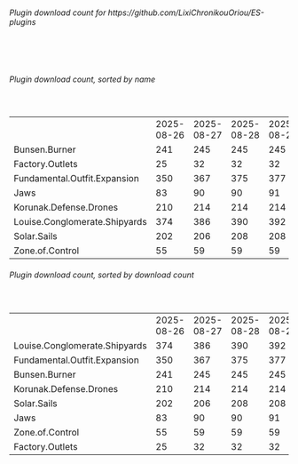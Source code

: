 <h6>Plugin download count for https://github.com/LixiChronikouOriou/ES-plugins</h6><br>
<br>
<h6>Plugin download count, sorted by name</h6><sub><sup><br>
<table>
	<tr>
		<td></td>
		<td>2025-08-26</td>
		<td>2025-08-27</td>
		<td>2025-08-28</td>
		<td>2025-08-29</td>
		<td>2025-08-30</td>
		<td>2025-08-31</td>
		<td>2025-09-01</td>
		<td>today +</td>
	</tr>
	<tr>
		<td>Bunsen.Burner</td>
		<td>241</td>
		<td>245</td>
		<td>245</td>
		<td>245</td>
		<td>245</td>
		<td>246</td>
		<td>250</td>
		<td>+ 4</td>
	</tr>
	<tr>
		<td>Factory.Outlets</td>
		<td>25</td>
		<td>32</td>
		<td>32</td>
		<td>32</td>
		<td>32</td>
		<td>33</td>
		<td>35</td>
		<td>+ 2</td>
	</tr>
	<tr>
		<td>Fundamental.Outfit.Expansion</td>
		<td>350</td>
		<td>367</td>
		<td>375</td>
		<td>377</td>
		<td>379</td>
		<td>387</td>
		<td>396</td>
		<td>+ 9</td>
	</tr>
	<tr>
		<td>Jaws</td>
		<td>83</td>
		<td>90</td>
		<td>90</td>
		<td>91</td>
		<td>91</td>
		<td>92</td>
		<td>96</td>
		<td>+ 4</td>
	</tr>
	<tr>
		<td>Korunak.Defense.Drones</td>
		<td>210</td>
		<td>214</td>
		<td>214</td>
		<td>214</td>
		<td>214</td>
		<td>215</td>
		<td>219</td>
		<td>+ 4</td>
	</tr>
	<tr>
		<td>Louise.Conglomerate.Shipyards</td>
		<td>374</td>
		<td>386</td>
		<td>390</td>
		<td>392</td>
		<td>393</td>
		<td>396</td>
		<td>401</td>
		<td>+ 5</td>
	</tr>
	<tr>
		<td>Solar.Sails</td>
		<td>202</td>
		<td>206</td>
		<td>208</td>
		<td>208</td>
		<td>208</td>
		<td>209</td>
		<td>213</td>
		<td>+ 4</td>
	</tr>
	<tr>
		<td>Zone.of.Control</td>
		<td>55</td>
		<td>59</td>
		<td>59</td>
		<td>59</td>
		<td>59</td>
		<td>60</td>
		<td>65</td>
		<td>+ 5</td>
	</tr>
</table>
</sub></sup>
<h6>Plugin download count, sorted by download count</h6><sub><sup><br>
<table>
	<tr>
		<td></td>
		<td>2025-08-26</td>
		<td>2025-08-27</td>
		<td>2025-08-28</td>
		<td>2025-08-29</td>
		<td>2025-08-30</td>
		<td>2025-08-31</td>
		<td>2025-09-01</td>
		<td>today +</td>
	</tr>
	<tr>
		<td>Louise.Conglomerate.Shipyards</td>
		<td>374</td>
		<td>386</td>
		<td>390</td>
		<td>392</td>
		<td>393</td>
		<td>396</td>
		<td>401</td>
		<td>+ 5</td>
	</tr>
	<tr>
		<td>Fundamental.Outfit.Expansion</td>
		<td>350</td>
		<td>367</td>
		<td>375</td>
		<td>377</td>
		<td>379</td>
		<td>387</td>
		<td>396</td>
		<td>+ 9</td>
	</tr>
	<tr>
		<td>Bunsen.Burner</td>
		<td>241</td>
		<td>245</td>
		<td>245</td>
		<td>245</td>
		<td>245</td>
		<td>246</td>
		<td>250</td>
		<td>+ 4</td>
	</tr>
	<tr>
		<td>Korunak.Defense.Drones</td>
		<td>210</td>
		<td>214</td>
		<td>214</td>
		<td>214</td>
		<td>214</td>
		<td>215</td>
		<td>219</td>
		<td>+ 4</td>
	</tr>
	<tr>
		<td>Solar.Sails</td>
		<td>202</td>
		<td>206</td>
		<td>208</td>
		<td>208</td>
		<td>208</td>
		<td>209</td>
		<td>213</td>
		<td>+ 4</td>
	</tr>
	<tr>
		<td>Jaws</td>
		<td>83</td>
		<td>90</td>
		<td>90</td>
		<td>91</td>
		<td>91</td>
		<td>92</td>
		<td>96</td>
		<td>+ 4</td>
	</tr>
	<tr>
		<td>Zone.of.Control</td>
		<td>55</td>
		<td>59</td>
		<td>59</td>
		<td>59</td>
		<td>59</td>
		<td>60</td>
		<td>65</td>
		<td>+ 5</td>
	</tr>
	<tr>
		<td>Factory.Outlets</td>
		<td>25</td>
		<td>32</td>
		<td>32</td>
		<td>32</td>
		<td>32</td>
		<td>33</td>
		<td>35</td>
		<td>+ 2</td>
	</tr>
</table>
</sub></sup>
